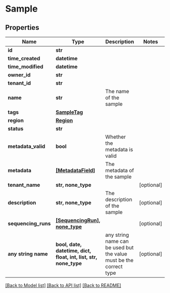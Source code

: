 # Sample


## Properties
Name | Type | Description | Notes
------------ | ------------- | ------------- | -------------
**id** | **str** |  | 
**time_created** | **datetime** |  | 
**time_modified** | **datetime** |  | 
**owner_id** | **str** |  | 
**tenant_id** | **str** |  | 
**name** | **str** | The name of the sample | 
**tags** | [**SampleTag**](SampleTag.md) |  | 
**region** | [**Region**](Region.md) |  | 
**status** | **str** |  | 
**metadata_valid** | **bool** | Whether the metadata is valid | 
**metadata** | [**[MetadataField]**](MetadataField.md) | The metadata of the sample | 
**tenant_name** | **str, none_type** |  | [optional] 
**description** | **str, none_type** | The description of the sample | [optional] 
**sequencing_runs** | [**[SequencingRun], none_type**](SequencingRun.md) |  | [optional] 
**any string name** | **bool, date, datetime, dict, float, int, list, str, none_type** | any string name can be used but the value must be the correct type | [optional]

[[Back to Model list]](../README.md#documentation-for-models) [[Back to API list]](../README.md#documentation-for-api-endpoints) [[Back to README]](../README.md)


